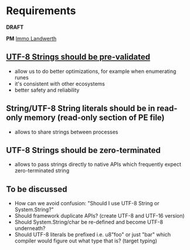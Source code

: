 # Requirements

**DRAFT**

**PM** [Immo Landwerth](https://github.com/terrajobst)

## [UTF-8 Strings should be pre-validated](validation.md)

- allow us to do better optimizations, for example when enumerating runes
- it's consistent with other ecosystems
- better safety and reliability

## String/UTF-8 String literals should be in read-only memory (read-only section of PE file)

- allows to share strings between processes

## UTF-8 Strings should be zero-terminated

- allows to pass strings directly to native APIs which frequently expect zero-terminated string

## To be discussed

- How can we avoid confusion: "Should I use UTF-8 String or System.String?"
- Should framework duplicate APIs? (create UTF-8 and UTF-16 version)
- Should System.String/char be re-defined and become UTF-8 underneath?
- Should UTF-8 literals be prefixed i.e. u8"foo" or just "bar" which compiler would figure out what type that is? (target typing)
